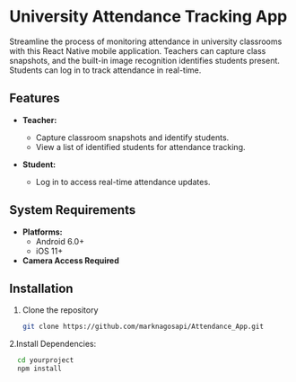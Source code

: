 # University Attendance Tracking App

Streamline the process of monitoring attendance in university classrooms with this React Native mobile application. Teachers can capture class snapshots, and the built-in image recognition identifies students present. Students can log in to track attendance in real-time.

## Features
- **Teacher:**
  - Capture classroom snapshots and identify students.
  - View a list of identified students for attendance tracking.

- **Student:**
  - Log in to access real-time attendance updates.

## System Requirements
- **Platforms:**
  - Android 6.0+
  - iOS 11+
- **Camera Access Required**

## Installation
1. Clone the repository
   ```bash
   git clone https://github.com/marknagosapi/Attendance_App.git

2.Install Dependencies:
   ```bash
     cd yourproject
     npm install



